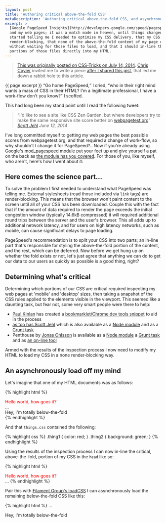 ```yaml
---
layout: post
title: 'Authoring critical above-the-fold CSS'
metaDescription: 'Authoring critical above-the-fold CSS, and asynchronously loading none render-blocking CSS'
excerpt: >
  [Google PageSpeed Insights](http://developers.google.com/speed/pagespeed/insights/)
  and my web pages; it was a match made in heaven, until things changed... PageSpeed
  started telling me I needed to optimise my CSS delivery, that my CSS files were
  render-blocking, that none of the above-the-fold content of my page could render
  without waiting for those files to load, and that I should in-line the critical
  portions of those files directly into my HTML.
---
```

> [This was originally posted on CSS-Tricks on July 14, 2014](http://css-tricks.com/authoring-critical-fold-css/). [Chris Coyier](https://twitter.com/chriscoyier) invited me to write
> a piece [after I shared this gist](https://gist.github.com/benedfit/46da533805566141c42f),
> that led me down a rabbit hole to this article.

{{ page.excerpt }} <q>Go home PageSpeed,</q> I cried, <q>who in their right mind
wants a mass of CSS in their HTML? I'm a legitimate professional, I have a work-flow
don't you know?</q> I scoffed.

This had long been my stand point until I read the following tweet:

> <q>I'd like to see a site like CSS Zen Garden, but where developers try to make
> the same responsive site score better on [webpagetest.org](http://webpagetest.org)</q>
> <cite>[Scott Jehl](https://twitter.com/scottjehl/statuses/477112692684390400)
> <time>June 12, 2014</time></cite>

I've long committed myself to getting my web pages the best possible scores
from webpagetest.org, and that required a change of work-flow, so why shouldn't
I change it for PageSpeed?.. Now if you're already
using [Google's mod_pagespeed module](https://developers.google.com/speed/pagespeed/module?csw=1)
put your feet up and give yourself a pat on the back as
[the module has you covered](https://developers.google.com/speed/pagespeed/module/filter-prioritize-critical-css).
For those of you, like myself, who aren't, here's how I went about it:

## Here comes the science part...

To solve the problem I first needed to understand what PageSpeed was telling me.
External stylesheets (read those included via `link` tags) are render-blocking.
This means that the browser won't paint content to the screen until all of your
CSS has been downloaded. Couple this with the fact that if the amount of data
required to render the page exceeds the initial congestion window (typically 14.6kB
compressed) it will required additional round trips between the server and the
user's browser. This all adds up to additional network latency, and for users on
high latency networks, such as mobile, can cause significant delays to page
loading.

PageSpeed's recommendation is to split your CSS into two parts; an in-line part
that's responsible for styling the above-the-fold portion of the
content, and the rest, which can be deferred. Now before we get hung up on
whether the fold exists or not, let's just agree that anything we can do to get
our data to our users as quickly as possible is a good thing, right?

## Determining what's critical

Determining which portions of our CSS are critical required
inspecting my web pages at 'mobile' and 'desktop' sizes, then taking a snapshot of
the CSS rules applied to the elements visible in the viewport. This seemed like
a daunting task, but fear not, some very smart people were there to help:

* [Paul Kinlan](https://twitter.com/Paul_Kinlan) has created a
[bookmarklet/Chrome dev tools snippet](https://gist.github.com/PaulKinlan/6284142)
to aid in the process
* [as too has Scott Jehl](https://gist.github.com/scottjehl/b6129da04733e4e0f9a4)
which is also available as a [Node module](https://github.com/filamentgroup/criticalcss)
and as a [Grunt task](https://github.com/filamentgroup/grunt-criticalcss)
* Penthouse by [Jonas Ohlsson](https://twitter.com/pocketjoso) is available as a
[Node module](https://github.com/pocketjoso/penthouse) a
[Grunt task](https://github.com/fatso83/grunt-penthouse) and as
[an on-line tool](http://jonassebastianohlsson.com/criticalpathcssgenerator/)

Armed with the results of the inspection process I now need to modify my HTML to
load my CSS in a none render-blocking way.

## An asynchronously load off my mind

Let's imagine that one of my HTML documents was as follows:

{% highlight html %}
<html>
  <head>
    <link rel="stylesheet" href="things.css">
  </head>
  <body>
    <div class="thing1">
      Hello world, how goes it?
    </div>
    ...
    <div class="thing2">
      Hey, I'm totally below-the-fold
    </div>
  </body>
</html>
{% endhighlight %}

And that `things.css` contained the following:

{% highlight css %}
.thing1 { color: red; }
.thing2 { background: green; }
{% endhighlight %}

Using the results of the inspection process I can now in-line the critical,
above-the-fold, portion of my CSS in the `head` like so:

{% highlight html %}
<html>
  <head>
    <style>
      .thing1 { color: red; }
    </style>
  </head>
  <body>
    <div class="thing1">
      Hello world, how goes it?
    </div>
    ...
{% endhighlight %}

Pair this with [Filament Group's loadCSS](https://github.com/filamentgroup/loadCSS)
I can asynchronously load the remaining below-the-fold CSS like this:

{% highlight html %}
    ...
    <div class="thing2">
      Hey, I'm totally below-the-fold
    </div>
    <script>
      /*!
      Modified for brevity from https://github.com/filamentgroup/loadCSS
      loadCSS: load a CSS file asynchronously.
      [c]2014 @scottjehl, Filament Group, Inc.
      Licensed MIT
      */
      function loadCSS(href){
        var ss = window.document.createElement('link'),
            ref = window.document.getElementsByTagName('head')[0];

        ss.rel = 'stylesheet';
        ss.href = href;

        // temporarily, set media to something non-matching to ensure it'll
        // fetch without blocking render
        ss.media = 'only x';

        ref.parentNode.insertBefore(ss, ref);

        setTimeout( function(){
          // set media back to `all` so that the stylesheet applies once it loads
          ss.media = 'all';
        },0);
      }
      loadCss('things.css');
    </script>
    <noscript>
      <!-- Let's not assume anything -->
      <link rel="stylesheet" href="things.css">
    </noscript>
  </body>
</html>
{% endhighlight %}

## A work-flow for the future

Excellent news! PageSpeed is elated! It no longer complains of render-blocking CSS and
is satisfied that above-the-fold content has been given the priority it deserves, but in
this modern world of CSS preprocessors and front-end tooling a manual process like
the one above just isn't going to hack it...

### An automated approach

... Those of you looking for an automated mod_pagespeed style approach, and also
familiar with Node (Apologies to those who aren't, but here at
[Clock it's a massive part of everything we do](http://clock.co.uk/)) will definitely want to look into
[Penthouse](https://github.com/pocketjoso/penthouse) and
[Addy Osmani's](https://twitter.com/addyosmani)
[experimental Node module, Critical](https://github.com/addyosmani/critical), both
of which provide means for in-lining or manipulating critical CSS as determined
via the PageSpeed API. Now while a fully automated work-flow sounds like heaven
the one thing that irks me with the current tools is that they don't take address
the fact that any CSS rules that are in-lined are served again once the below-the-fold
CSS is downloaded. And in the spirit of sending as little data as needed to our
users, this feels like an unnecessary duplication.

### CSS preprocessors to the rescue

Making use of your favourite CSS preprocessor for authoring above and below-the-fold
CSS seems like a no-brainer to me and is something the Front-end team is currently
experimenting with at Clock.

New projects lend themselves very well to this approach, and critical and non-critical
CSS could be authored via some well structured `@import` rules:

{% highlight scss %}
// critical.scss - to be in-lined
@import "header";
{% endhighlight %}

{% highlight scss %}
// non-critical.scss - to be asynchronously loaded
@import "web-fonts";
@import "footer";
{% endhighlight %}

Should your partials not lend themselves to this sort of structuring,
[Team Sass's conditional styles Compass plug-in Jacket](https://github.com/Team-Sass/jacket)
can come in very handy. For example if your partial `_shared.scss` contained rules
for both above and below-the-fold elements, the critical and non-critical rules
could be wrapped by Jacket like so:

{% highlight scss %}
@include jacket(critical) {
  .header{
    color: red;
  }
}

@include jacket(non-critical) {
  @include font-face(...);
  ...

  .footer{
    color: blue;
  }
}
{% endhighlight %}

Then `critical.css` and `non-critical.css` could be edited as follows to result
in the same CSS:

{% highlight scss %}
// critical.scss - to be in-lined
$jacket: critical;
@import "shared";
{% endhighlight %}

{% highlight scss %}
// non-critical.scss - to be asynchronously loaded
$jacket: non-critical;
@import "shared";
{% endhighlight %}

This approach also feels in-keeping with the way lots of the community is authoring
media queries at a component level rather than in a global location, and could feasible
be used to define critical and non-critical CSS rules at a component level.

## We're still working this stuff out

While the [update to the web version of PageSpeed Insights](https://developers.google.com/speed/pagespeed/insights_extensions)
is almost a year old now, I feel that the topic of critical CSS and prioritising
above-the-fold content has only gained significant traction in the past few months.
I hope by giving you and insight into the way I've handle its authoring will
entice you into incorporate it into your work-flow. And make sure to keep a
weather eye on the tools outline above, as most are in the early stages of
development and I expect exciting changes ahead.
